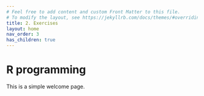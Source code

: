 ```yaml
---
# Feel free to add content and custom Front Matter to this file.
# To modify the layout, see https://jekyllrb.com/docs/themes/#overriding-theme-defaults
title: 2. Exercises
layout: home
nav_order: 3
has_children: true
---
```


# R programming 

This is a simple welcome page.

